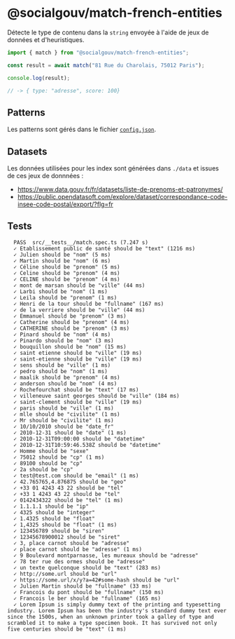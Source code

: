 # @socialgouv/match-french-entities

Détecte le type de contenu dans la `string` envoyée à l'aide de jeux de données et d'heuristiques.

```js
import { match } from "@socialgouv/match-french-entities";

const result = await match("81 Rue du Charolais, 75012 Paris");

console.log(result);

// -> { type: "adresse", score: 100}
```

## Patterns

Les patterns sont gérés dans le fichier [`config.json`](./config.json).

## Datasets

Les données utilisées pour les index sont générées dans `./data` et issues de ces jeux de donnnées :

- https://www.data.gouv.fr/fr/datasets/liste-de-prenoms-et-patronymes/
- https://public.opendatasoft.com/explore/dataset/correspondance-code-insee-code-postal/export/?flg=fr

## Tests

```
  PASS  src/__tests__/match.spec.ts (7.247 s)
  ✓ Etablissement public de santé should be "text" (1216 ms)
  ✓ Julien should be "nom" (5 ms)
  ✓ Martin should be "nom" (6 ms)
  ✓ Céline should be "prenom" (5 ms)
  ✓ Celine should be "prenom" (4 ms)
  ✓ CELINE should be "prenom" (4 ms)
  ✓ mont de marsan should be "ville" (44 ms)
  ✓ Larbi should be "nom" (1 ms)
  ✓ Leila should be "prenom" (1 ms)
  ✓ Henri de la tour should be "fullname" (167 ms)
  ✓ de la verriere should be "ville" (44 ms)
  ✓ Emmanuel should be "prenom" (3 ms)
  ✓ Catherine should be "prenom" (4 ms)
  ✓ CATHERINE should be "prenom" (3 ms)
  ✓ Pinard should be "nom" (4 ms)
  ✓ Pinardo should be "nom" (3 ms)
  ✓ bouquillon should be "nom" (15 ms)
  ✓ saint etienne should be "ville" (19 ms)
  ✓ saint-etienne should be "ville" (19 ms)
  ✓ sens should be "ville" (1 ms)
  ✓ pedro should be "nom" (1 ms)
  ✓ maalik should be "prenom" (4 ms)
  ✓ anderson should be "nom" (4 ms)
  ✓ Rochefourchat should be "text" (17 ms)
  ✓ villeneuve saint georges should be "ville" (184 ms)
  ✓ saint-clement should be "ville" (19 ms)
  ✓ paris should be "ville" (1 ms)
  ✓ mlle should be "civilite" (1 ms)
  ✓ Mr should be "civilite" (1 ms)
  ✓ 10/10/2010 should be "date_fr"
  ✓ 2010-12-31 should be "date" (1 ms)
  ✓ 2010-12-31T09:00:00 should be "datetime"
  ✓ 2010-12-31T10:59:46.538Z should be "datetime"
  ✓ Homme should be "sexe"
  ✓ 75012 should be "cp" (1 ms)
  ✓ 89100 should be "cp"
  ✓ 2a should be "cp"
  ✓ test@test.com should be "email" (1 ms)
  ✓ 42.765765,4.876875 should be "geo"
  ✓ +33 01 4243 43 22 should be "tel"
  ✓ +33 1 4243 43 22 should be "tel"
  ✓ 0142434322 should be "tel" (1 ms)
  ✓ 1.1.1.1 should be "ip"
  ✓ 4325 should be "integer"
  ✓ 1.4325 should be "float"
  ✓ 1,4325 should be "float" (1 ms)
  ✓ 123456789 should be "siren"
  ✓ 12345678900012 should be "siret"
  ✓ 3, place carnot should be "adresse"
  ✓ place carnot should be "adresse" (1 ms)
  ✓ 9 Boulevard montparnasse, les mureaux should be "adresse"
  ✓ 78 ter rue des ormes should be "adresse"
  ✓ un texte quelconque should be "text" (283 ms)
  ✓ http://some.url should be "url"
  ✓ https://some.url/x/y?a=42#some-hash should be "url"
  ✓ Julien Martin should be "fullname" (33 ms)
  ✓ Francois du pont should be "fullname" (150 ms)
  ✓ Francois le ber should be "fullname" (165 ms)
  ✓ Lorem Ipsum is simply dummy text of the printing and typesetting industry. Lorem Ipsum has been the industry's standard dummy text ever since the 1500s, when an unknown printer took a galley of type and scrambled it to make a type specimen book. It has survived not only five centuries should be "text" (1 ms)

```
